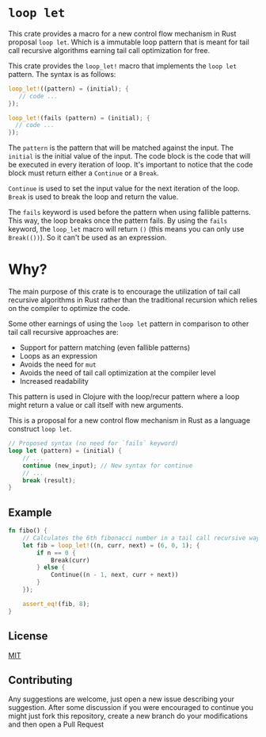 # `loop let`

This crate provides a macro for a new control flow mechanism in Rust proposal `loop let`. 
Which is a immutable loop pattern that is meant for tail call recursive algorithms earning
tail call optimization for free.

This crate provides the `loop_let!` macro that implements the `loop let` pattern. The syntax
is as follows:

```rs
loop_let!((pattern) = (initial); {
   // code ...
});

loop_let!(fails (pattern) = (initial); {
  // code ...
});
```

The `pattern` is the pattern that will be matched against the input. The `initial` is the
initial value of the input. The code block is the code that will be executed in every iteration
of loop. It's important to notice that the code block must return either a `Continue` or
a `Break`.

`Continue` is used to set the input value for the next iteration of the loop. `Break` is
used to break the loop and return the value.

The `fails` keyword is used before the pattern when using fallible patterns. This way, the loop
breaks once the pattern fails. By using the `fails` keyword, the `loop_let` macro will return
`()` (this means you can only use `Break(())`). So it can't be used as an expression.

# Why?

The main purpose of this crate is to encourage the utilization of tail call recursive algorithms
in Rust rather than the traditional recursion which relies on the compiler to optimize the code.

Some other earnings of using the `loop let` pattern in comparison to other tail call recursive
approaches are:

- Support for pattern matching (even fallible patterns)
- Loops as an expression
- Avoids the need for `mut`
- Avoids the need of tail call optimization at the compiler level
- Increased readability

This pattern is used in Clojure with the loop/recur pattern where a loop might return a value
or call itself with new arguments.

This is a proposal for a new control flow mechanism in Rust as a language construct `loop let`.

```rs no_run
// Proposed syntax (no need for `fails` keyword)
loop let (pattern) = (initial) {
    // ...
    continue (new_input); // New syntax for continue
    // ...
    break (result);
}
```

## Example
```rs
fn fibo() {
    // Calculates the 6th fibonacci number in a tail call recursive way
    let fib = loop_let!((n, curr, next) = (6, 0, 1); {
        if n == 0 {
            Break(curr)
        } else {
            Continue((n - 1, next, curr + next))
        }
    });

    assert_eq!(fib, 8);
}
```

## License

[MIT](./LICENSE) 

## Contributing

Any suggestions are welcome, just open a new issue describing your suggestion. After some discussion if you 
were encouraged to continue you might just fork this repository, create a new branch do your modifications
and then open a Pull Request